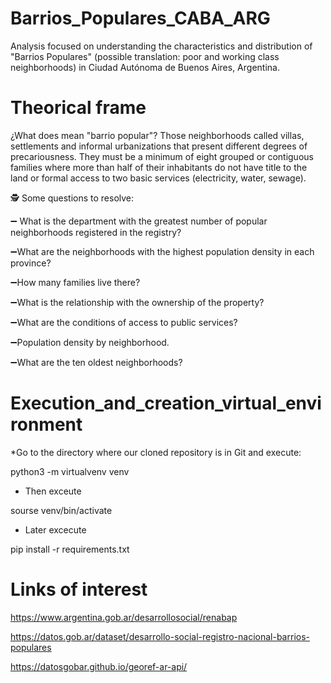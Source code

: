 # Barrios_Populares_CABA_ARG
Analysis focused on understanding the characteristics and distribution of "Barrios Populares" (possible translation: poor and working class neighborhoods) in Ciudad Autónoma de Buenos Aires, Argentina.


# Theorical frame

¿What does mean "barrio popular"?  Those neighborhoods called villas, settlements and informal urbanizations that present different degrees of precariousness. They must be a minimum of eight grouped or contiguous families where more than half of their inhabitants do not have title to the land or formal access to two basic services (electricity, water, sewage).

🕵️ Some questions to resolve:

➖ What is the department with the greatest number of popular neighborhoods registered in the registry?

➖What are the neighborhoods with the highest population density in each province?

➖How many families live there?

➖What is the relationship with the ownership of the property?

➖What are the conditions of access to public services?

➖Population density by neighborhood.

➖What are the ten oldest neighborhoods?

# Execution_and_creation_virtual_environment

*Go to the directory where our cloned repository is in Git and execute:

python3 -m virtualvenv venv

* Then exceute 

sourse venv/bin/activate

* Later excecute

pip install -r requirements.txt

# Links of interest

https://www.argentina.gob.ar/desarrollosocial/renabap

https://datos.gob.ar/dataset/desarrollo-social-registro-nacional-barrios-populares

https://datosgobar.github.io/georef-ar-api/
